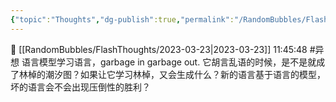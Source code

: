 ```yaml
---
{"topic":"Thoughts","dg-publish":true,"permalink":"/RandomBubbles/FlashThoughts/2023-03-23/","dgPassFrontmatter":true,"noteIcon":""}
---
```


📅 [[RandomBubbles/FlashThoughts/2023-03-23\|2023-03-23]] 11:45:48
#异想 语言模型学习语言，garbage in garbage out. 它胡言乱语的时候，是不是就成了林棹的潮汐图？如果让它学习林棹，又会生成什么？新的语言基于语言的模型，坏的语言会不会出现压倒性的胜利？
